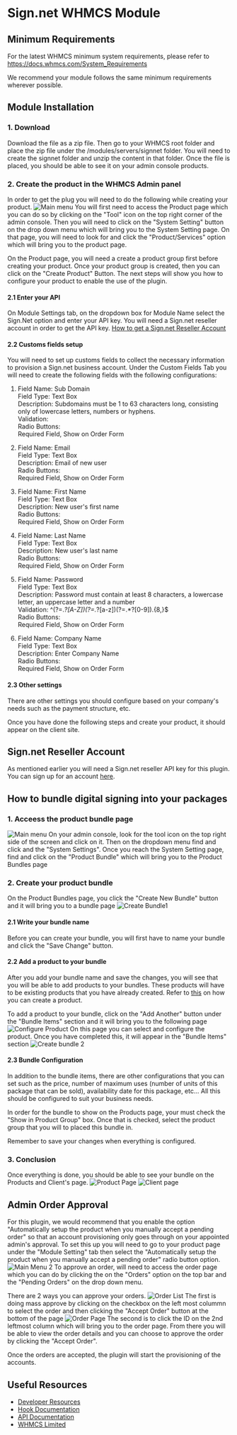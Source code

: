 # Sign.net WHMCS Module

## Minimum Requirements

For the latest WHMCS minimum system requirements, please refer to
https://docs.whmcs.com/System_Requirements

We recommend your module follows the same minimum requirements wherever
possible.

## Module Installation

### 1. Download

Download the file as a zip file. Then go to your WHMCS root folder and place the zip file under the /modules/servers/signnet folder.
You will need to create the signnet folder and unzip the content in that folder.
Once the file is placed, you should be able to see it on your admin console products.

### 2. Create the product in the WHMCS Admin panel

In order to get the plug you will need to do the following while creating your product.
![Main menu](./images/Main%20menu.png)
You will first need to access the Product page which you can do so by clicking on the "Tool" icon on the top right corner of the admin console. Then you will need to click on the "System Setting" button on the drop down menu which will bring you to the System Setting page. On that page, you will need to look for and click the "Product/Services" option which will bring you to the product page.

On the Product page, you will need a create a product group first before creating your product. Once your product group is created, then you can click on the "Create Product" Button. The next steps will show you how to configure your product to enable the use of the plugin.

#### 2.1 Enter your API

On Module Settings tab, on the dropdown box for Module Name select the Sign.Net option and enter your API key. You will need a Sign.net reseller account in order to get the API key. [How to get a Sign.net Reseller Account](#signnet-reseller-account)

#### 2.2 Customs fields setup

You will need to set up customs fields to collect the necessary information to provision a Sign.net business account.
Under the Custom Fields Tab you will need to create the following fields with the following configurations:

1. Field Name: Sub Domain <br>
   Field Type: Text Box <br>
   Description: Subdomains must be 1 to 63 characters long, consisting only of lowercase letters, numbers or hyphens. <br>
   Validation: <br>
   Radio Buttons: <br>
   Required Field, Show on Order Form<br>

2. Field Name: Email <br>
   Field Type: Text Box <br>
   Description: Email of new user <br>
   Radio Buttons: <br>
   Required Field, Show on Order Form <br>

3. Field Name: First Name <br>
   Field Type: Text Box <br>
   Description: New user's first name <br>
   Radio Buttons: <br>
   Required Field, Show on Order Form <br>

4. Field Name: Last Name <br>
   Field Type: Text Box <br>
   Description: New user's last name <br>
   Radio Buttons: <br>
   Required Field, Show on Order Form <br>

5. Field Name: Password <br>
   Field Type: Text Box <br>
   Description: Password must contain at least 8 characters, a lowercase letter, an uppercase letter and a number <br>
   Validation: ^(?=._?[A-Z])(?=._?[a-z])(?=.\*?[0-9]).{8,}$ <br>
   Radio Buttons: <br>
   Required Field, Show on Order Form <br>

6. Field Name: Company Name <br>
   Field Type: Text Box <br>
   Description: Enter Company Name <br>
   Radio Buttons: <br>
   Required Field, Show on Order Form <br>

#### 2.3 Other settings

There are other settings you should configure based on your company's needs such as the payment structure, etc.

Once you have done the following steps and create your product, it should appear on the client site.

## Sign.net Reseller Account

As mentioned earlier you will need a Sign.net reseller API key for this plugin. You can sign up for an account [here](https://resellers.sign.net/auth/register/).

## How to bundle digital signing into your packages

### 1. Acceess the product bundle page

![Main menu](./images/Main%20menu.png)
On your admin console, look for the tool icon on the top right side of the screen and click on it. Then on the dropdown menu find and click and the "System Settings". Once you reach the System Setting page, find and click on the "Product Bundle" which will bring you to the Product Bundles page

### 2. Create your product bundle

On the Product Bundles page, you click the "Create New Bundle" button and it will bring you to a bundle page
![Create Bundle1 ](./images/create%20bundle%201.png)

#### 2.1 Write your bundle name

Before you can create your bundle, you will first have to name your bundle and click the "Save Change" button.

#### 2.2 Add a product to your bundle

After you add your bundle name and save the changes, you will see that you will be able to add products to your bundles. These products will have to be existing products that you have already created. Refer to [this](#2-create-the-product-in-the-whmcs-admin-panel) on how you can create a product.

To add a product to your bundle, click on the "Add Another" button under the "Bundle Items" section and it will bring you to the following page
![Configure Product](./images/configure%20product.png)
On this page you can select and configure the product. Once you have completed this, it will appear in the "Bundle Items" section
![Create bundle 2](./images/create%20bundle%202.png)

#### 2.3 Bundle Configuration

In addition to the bundle items, there are other configurations that you can set such as the price, number of maximum uses (number of units of this package that can be sold), availability date for this package, etc... All this should be configured to suit your business needs.

In order for the bundle to show on the Products page, your must check the "Show in Product Group" box. Once that is checked, select the product group that you will to placed this bundle in.

Remember to save your changes when everything is configured.

### 3. Conclusion

Once everything is done, you should be able to see your bundle on the Products and Client's page.
![Product Page](./images/product%20page.png)
![Client page](./images/client%20page.png)

## Admin Order Approval

For this plugin, we would recommend that you enable the option "Automatically setup the product when you manually accept a pending order" so that an account provisioning only goes through on your appointed admin's approval. To set this up you will need to go to your product page under the "Module Setting" tab then select the "Automatically setup the product when you manually accept a pending order" radio button option.
![Main Menu 2](./images/main%20Menu%202.png)
To approve an order, will need to access the order page which you can do by clicking the on the "Orders" option on the top bar and the "Pending Orders" on the drop down menu.

There are 2 ways you can approve your orders.
![Order List](./images/order%20list.png)
The first is doing mass approve by clicking on the checkbox on the left most colummn to select the order and then clicking the "Accept Order" button at the bottom of the page
![Order Page](./images/order%20page.png)
The second is to click the ID on the 2nd leftmost column which will bring you to the order page. From there you will be able to view the order details and you can choose to approve the order by clicking the "Accept Order".

Once the orders are accepted, the plugin will start the provisioning of the accounts.

## Useful Resources

- [Developer Resources](https://developers.whmcs.com/)
- [Hook Documentation](https://developers.whmcs.com/hooks/)
- [API Documentation](https://developers.whmcs.com/api/)
- [WHMCS Limited](https://www.whmcs.com)
